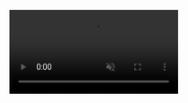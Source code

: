 ---
---

<video src="https://ppng.io/myvideo" autoplay muted></video>
<script>

function otherSignedInStuff(){}
</script>
